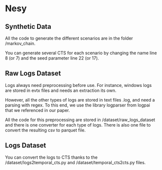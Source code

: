 # Nesy

## Synthetic Data

All the code to generate the different scenarios are in the folder /markov_chain. 

You can generate several CTS for each scenario by changing the name line 8 (or 7) and the seed parameter line 22 (or 17).


## Raw Logs Dataset

Logs always need preprocessing before use. For instance, windows logs are stored in evtx files and needs an extraction its own.

However, all the other types of logs are stored in text files .log, and need a parsing with regex. To this end, we use the library logparser from logpai that we referenced in our paper.

All the code for this preprocessing are stored in /dataset/raw_logs_dataset and there is one converter for each type of logs. There is also one file to convert the resulting csv to parquet file. 


## Logs Dataset

You can convert the logs to CTS thanks to the /dataset/logs2temporal_cts.py and /dataset/temporal_cts2cts.py files. 